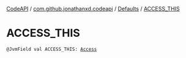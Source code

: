 [CodeAPI](../../index.md) / [com.github.jonathanxd.codeapi](../index.md) / [Defaults](index.md) / [ACCESS_THIS](.)

# ACCESS_THIS

`@JvmField val ACCESS_THIS: `[`Access`](../../com.github.jonathanxd.codeapi.base/-access/index.md)